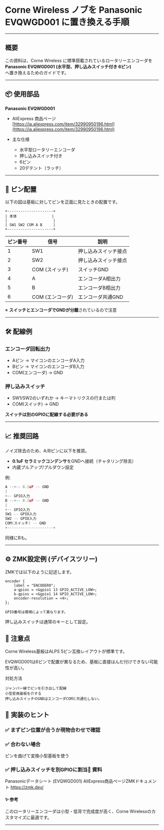 # Corne Wireless ノブを Panasonic EVQWGD001 に置き換える手順

---

## 概要

この資料は、Corne Wireless に標準搭載されているロータリーエンコーダを  
**Panasonic EVQWGD001 (水平型、押し込みスイッチ付き 6ピン)**  
へ置き換えるためのガイドです。

---

## 📦 使用部品

**Panasonic EVQWGD001**

- AliExpress 商品ページ  
  [https://ja.aliexpress.com/item/32990950196.html](https://ja.aliexpress.com/item/32990950196.html)

- 主な仕様
  - 水平型ロータリーエンコーダ
  - 押し込みスイッチ付き
  - 6ピン
  - 20デテント（ラッチ）

---

## 📐 ピン配置

以下の図は基板に対してピンを正面に見たときの配置です。

```
+---------------------+
| 本体                |
|                     |
| SW1 SW2 COM A B     |
+---------------------+
```

| ピン番号 | 信号             | 説明                 |
| -------- | ---------------- | -------------------- |
| 1        | SW1              | 押し込みスイッチ接点 |
| 2        | SW2              | 押し込みスイッチ接点 |
| 3        | COM (スイッチ)   | スイッチGND          |
| 4        | A                | エンコーダA相出力    |
| 5        | B                | エンコーダB相出力    |
| 6        | COM (エンコーダ) | エンコーダ共通GND    |

※ **スイッチとエンコーダでGNDが分離**されているので注意

---

## 🛠️ 配線例

### エンコーダ回転出力

- Aピン → マイコンのエンコーダA入力
- Bピン → マイコンのエンコーダB入力
- COM(エンコーダ) → GND

### 押し込みスイッチ

- SW1/SW2のいずれか → キーマトリクスの行または列
- COM(スイッチ) → GND

**スイッチは別のGPIOに配線する必要がある**

---

## 📈 推奨回路

ノイズ除去のため、A/Bピンに以下を推奨。

- **0.1uF セラミックコンデンサ**をGNDへ接続（チャタリング除去）
- 内蔵プルアップ/プルダウン設定

例:

```c
A --+-- 0.1uF -- GND
|
+-- GPIO入力
B --+-- 0.1uF -- GND
|
+-- GPIO入力
SW1 -- GPIO入力
SW2 -- GPIO入力
COM(スイッチ) -- GND
+---------------------+
```

同様にBも。

---

## ⚙️ ZMK設定例 (デバイスツリー)

ZMKでは以下のように記述します。

```dts
encoder {
    label = "ENCODER0";
    a-gpios = <&gpio1 13 GPIO_ACTIVE_LOW>;
    b-gpios = <&gpio1 14 GPIO_ACTIVE_LOW>;
    encoder-resolution = <4>;
};

```

    GPIO番号は環境によって異なります。

押し込みスイッチは通常のキーとして設定。

## 🚩 注意点

Corne Wireless基板はALPS 5ピン互換レイアウトが標準です。

EVQWGD001は6ピンで配置が異なるため、基板に直接はんだ付けできない可能性が高い。

対処方法

    ジャンパー線でピンを引き出して配線
    小型変換基板を介する
    押し込みスイッチのGNDはエンコーダCOMと共通化しない。

## 📝 実装のヒント

### ✅ まずピン位置が合うか現物合わせで確認

### ✅ 合わない場合

ピンを曲げて変換小型基板を使う

### ✅ 押し込みスイッチを別GPIOに割当🔗 資料

Panasonicデータシート (EVQWGD001) AliExpress商品ページZMKドキュメント https://zmk.dev/

#### ✨ 参考

このロータリーエンコーダは小型・低背で完成度が高く、Corne Wirelessのカスタマイズに最適です。

---
